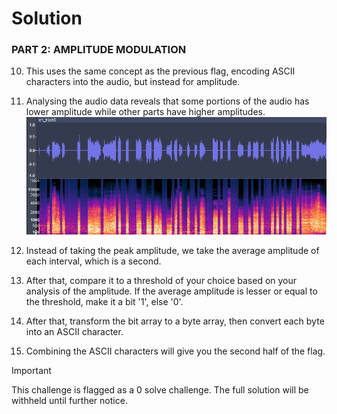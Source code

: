 # Solution

### PART 2: AMPLITUDE MODULATION

10. This uses the same concept as the previous flag, encoding ASCII characters into the audio, but instead for amplitude.

11. Analysing the audio data reveals that some portions of the audio has lower amplitude while other parts have higher amplitudes.
![spec_amp](spec_amp.png)

12. Instead of taking the peak amplitude, we take the average amplitude of each interval, which is a second.

13. After that, compare it to a threshold of your choice based on your analysis of the amplitude. If the average amplitude is lesser or equal to the threshold, make it a bit '1', else '0'.

14. After that, transform the bit array to a byte array, then convert each byte into an ASCII character.

15. Combining the ASCII characters will give you the second half of the flag.

> [!IMPORTANT]
> This challenge is flagged as a 0 solve challenge. The full solution will be withheld until further notice.